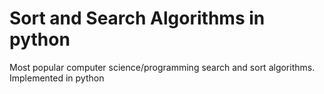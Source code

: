 Sort and Search Algorithms in python
================

Most popular computer science/programming search and sort algorithms. Implemented in python
